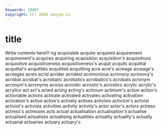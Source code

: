 ```yaml
---
Keywords: 18807
Copyright: (C) 2020 Junjie Li
---
```


# title

Write contents here!!!
ng 
acquirable
acquire 
acquired 
acquirement 
acquirement's 
acquires 
acquiring 
acquisition 
acquisition's 
acquisitions 
acquisitive
acquisitiveness 
acquisitiveness's 
acquit 
acquits 
acquittal 
acquittal's 
acquittals 
acquitted 
acquitting 
acre
acre's 
acreage 
acreage's 
acreages 
acres 
acrid 
acrider 
acridest 
acrimonious 
acrimony
acrimony's 
acrobat 
acrobat's 
acrobatic 
acrobatics 
acrobatics's 
acrobats 
acronym 
acronym's 
acronyms
across 
acrostic 
acrostic's 
acrostics 
acrylic 
acrylic's 
acrylics 
act 
act's 
acted
acting 
acting's 
actinium 
actinium's 
action 
action's 
actionable 
actions 
activate 
activated
activates 
activating 
activation 
activation's 
active 
active's 
actively 
actives 
activism 
activism's
activist 
activist's 
activists 
activities 
activity 
activity's 
actor 
actor's 
actors 
actress
actress's 
actresses 
acts 
actual 
actualisation 
actualisation's 
actualise 
actualised 
actualises 
actualising
actualities 
actuality 
actuality's 
actually 
actuarial 
actuaries 
actuary 
actuary's 
